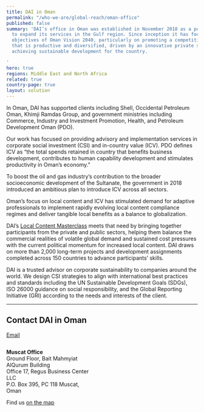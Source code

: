 ```yaml
---
title: DAI in Oman
permalink: "/who-we-are/global-reach/oman-office"
published: false
summary: 'DAI’s office in Oman was established in November 2018 as a point of entry
  to expand its services in the Gulf region. Since inception it has focused on the
  objectives of Oman Vision 2040, particularly on promoting a competitive economy
  that is productive and diversified, driven by an innovative private sector, and
  achieving sustainable development for the country.

'
hero: true
regions: Middle East and North Africa
related: true
country-page: true
layout: solution
---
```


In Oman, DAI has supported clients including Shell, Occidental Petroleum Oman, Khimji Ramdas Group, and government ministries including Commerce, Industry and Investment Promotion, Health, and Petroleum Development Oman (PDO). 

Our work has focused on providing advisory and implementation services in corporate social investment (CSI) and in-country value (ICV). PDO defines ICV as “the total spends retained in country that benefits business development, contributes to human capability development and stimulates productivity in Oman’s economy.”

To boost the oil and gas industry’s contribution to the broader socioeconomic development of the Sultanate, the government in 2018 introduced an ambitious plan to introduce ICV across all sectors.

Oman’s focus on local content and ICV has stimulated demand for adaptive professionals to implement rapidly evolving local content compliance regimes and deliver tangible local benefits as a balance to globalization.

DAI’s [Local Content Masterclass](https://preview-dai.com/our-work/solutions/sustainable/training/master-class) meets that need by bringing together participants from the private and public sectors, helping them balance the commercial realities of volatile global demand and sustained cost pressures with the current political momentum for increased local content. DAI draws on more than 2,000 long-term projects and development assignments completed across 150 countries to advance participants’ skills.

DAI is a trusted advisor on corporate sustainability to companies around the world. We design CSI strategies to align with international best practices and standards including the UN Sustainable Development Goals (SDGs), ISO 26000 guidance on social responsibility, and the Global Reporting Initiative (GRI) according to the needs and interests of the client.

<hr>

## Contact DAI in Oman
<a href="mailto:Oman@dai.com">Email</a>
<div style="width: 45%; float: left; margin-right: 10%;">
  <p>
    <strong>Muscat Office</strong><br>
    Ground Floor, Bait Mahmyiat AlQurum Building<br>
    Office 17, Regus Business Center LLC<br>
    P.O. Box 395, PC 118 Muscat, Oman<br>
  </p>
  <p>Find us <a href="https://maps.app.goo.gl/k6QeRr2dHQTbsuHz6">on the map</a></p>
</div>
 